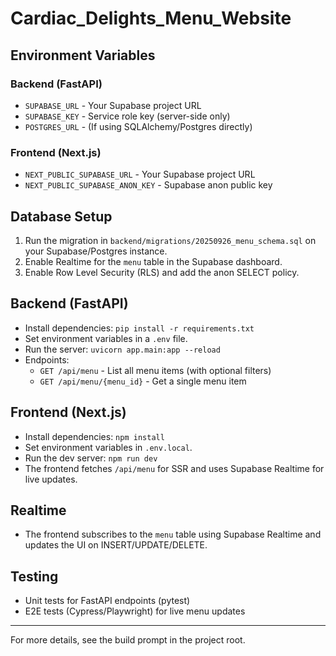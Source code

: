 # Cardiac_Delights_Menu_Website

## Environment Variables

### Backend (FastAPI)

- `SUPABASE_URL` - Your Supabase project URL
- `SUPABASE_KEY` - Service role key (server-side only)
- `POSTGRES_URL` - (If using SQLAlchemy/Postgres directly)

### Frontend (Next.js)

- `NEXT_PUBLIC_SUPABASE_URL` - Your Supabase project URL
- `NEXT_PUBLIC_SUPABASE_ANON_KEY` - Supabase anon public key

## Database Setup

1. Run the migration in `backend/migrations/20250926_menu_schema.sql` on your Supabase/Postgres instance.
2. Enable Realtime for the `menu` table in the Supabase dashboard.
3. Enable Row Level Security (RLS) and add the anon SELECT policy.

## Backend (FastAPI)

- Install dependencies: `pip install -r requirements.txt`
- Set environment variables in a `.env` file.
- Run the server: `uvicorn app.main:app --reload`
- Endpoints:
  - `GET /api/menu` - List all menu items (with optional filters)
  - `GET /api/menu/{menu_id}` - Get a single menu item

## Frontend (Next.js)

- Install dependencies: `npm install`
- Set environment variables in `.env.local`.
- Run the dev server: `npm run dev`
- The frontend fetches `/api/menu` for SSR and uses Supabase Realtime for live updates.

## Realtime

- The frontend subscribes to the `menu` table using Supabase Realtime and updates the UI on INSERT/UPDATE/DELETE.

## Testing

- Unit tests for FastAPI endpoints (pytest)
- E2E tests (Cypress/Playwright) for live menu updates

---

For more details, see the build prompt in the project root.
